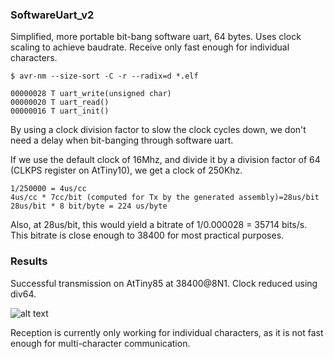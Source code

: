 ### SoftwareUart_v2

Simplified, more portable bit-bang software uart, 64 bytes.
Uses clock scaling to achieve baudrate.
Receive only fast enough for individual characters.

```
$ avr-nm --size-sort -C -r --radix=d *.elf

00000028 T uart_write(unsigned char)
00000020 T uart_read()
00000016 T uart_init()
```

By using a clock division factor to slow the clock cycles down, we don't need a delay when bit-banging through software uart.

If we use the default clock of 16Mhz, and divide it by a division factor of 64 (CLKPS register on AtTiny10), we get a clock of 250Khz.

```
1/250000 = 4us/cc
4us/cc * 7cc/bit (computed for Tx by the generated assembly)=28us/bit
28us/bit * 8 bit/byte = 224 us/byte
```
Also, at 28us/bit, this would yield a bitrate of 1/0.000028 = 35714 bits/s.
This bitrate is close enough to 38400 for most practical purposes.

### Results

Successful transmission on AtTiny85 at 38400@8N1. Clock reduced using div64.

![alt text](screenshots/38400_tx_high_accuracy_nops_enabled.png "Demo Transmit and Receive")

Reception is currently only working for individual characters, as it is not fast enough for multi-character communication.
